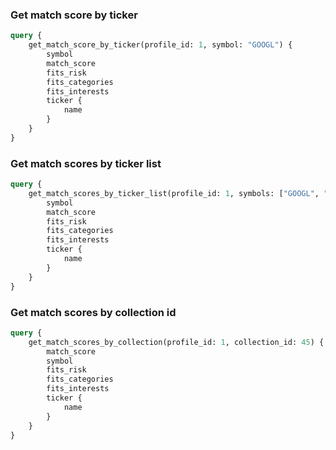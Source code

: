 ### Get match score by ticker

```graphql
query {
    get_match_score_by_ticker(profile_id: 1, symbol: "GOOGL") {
        symbol
        match_score
        fits_risk
        fits_categories
        fits_interests
        ticker {
            name
        }
    }
}
```

### Get match scores by ticker list

```graphql
query {
    get_match_scores_by_ticker_list(profile_id: 1, symbols: ["GOOGL", "AAPL"]) {
        symbol
        match_score
        fits_risk
        fits_categories
        fits_interests
        ticker {
            name
        }
    }
}
```

### Get match scores by collection id

```graphql
query {
    get_match_scores_by_collection(profile_id: 1, collection_id: 45) {
        match_score
        symbol
        fits_risk
        fits_categories
        fits_interests
        ticker {
            name
        }
    }
}
```